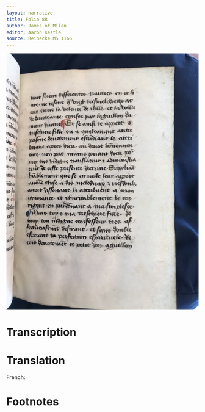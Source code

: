 ```yaml
---
layout: narrative
title: Folio 8R
author: James of Milan
editor: Aaron Kestle
source: Beinecke MS 1166
---
```


![Beinecke MS 1166 Folio 8R](https://raw.githubusercontent.com/oldfrenchtexts/L-aiguillon-d-amour-divine/master/assets/8R.jpg)

# Transcription



# Translation

French: 

# Footnotes

